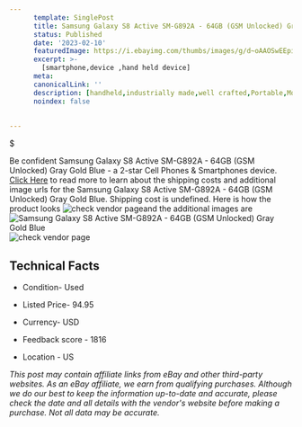 ```yaml
---
      template: SinglePost
      title: Samsung Galaxy S8 Active SM-G892A - 64GB (GSM Unlocked) Gray Gold Blue
      status: Published
      date: '2023-02-10'
      featuredImage: https://i.ebayimg.com/thumbs/images/g/d~oAAOSwEEpiWZN9/s-l225.jpg
      excerpt: >-
        [smartphone,device ,hand held device]
      meta:
      canonicalLink: ''
      description: [handheld,industrially made,well crafted,Portable,Mobile,Compact,Convenient,Lightweight,Maneuverable,Man-portable,Miniature,Carriable,Hand-held,Light,Holdable,Transportable,Mobile device,Pocket-sized,On-the-go,Wireless,Cordless,Compact size,Convenient size, smartphone,device ,hand held device]
      noindex: false
        
        
---
```

$

Be confident Samsung Galaxy S8 Active SM-G892A - 64GB (GSM Unlocked) Gray Gold Blue - a 2-star Cell Phones & Smartphones device. [Click Here](https://www.ebay.com/itm/265631498454?hash=item3dd8df00d6%3Ag%3Ad%7EoAAOSwEEpiWZN9&mkevt=1&mkcid=1&mkrid=711-53200-19255-0&campid=%253CePNCampaignId%253E&customid=%253CreferenceId%253E&toolid=10049) to read more to learn about the shipping costs and additional image urls for the Samsung Galaxy S8 Active SM-G892A - 64GB (GSM Unlocked) Gray Gold Blue. Shipping cost is undefined. Here is how the product looks ![check vendor page](https://i.ebayimg.com/thumbs/images/g/d~oAAOSwEEpiWZN9/s-l225.jpg)and the additional images are![Samsung Galaxy S8 Active SM-G892A - 64GB (GSM Unlocked) Gray Gold Blue](https://i.ebayimg.com/images/g/d~oAAOSwEEpiWZN9/s-l640.jpg)![check vendor page](https://origin-galleryplus.ebayimg.com/ws/web/265631498454_2_0_1/225x225.jpg,https://origin-galleryplus.ebayimg.com/ws/web/265631498454_3_0_1/225x225.jpg,https://origin-galleryplus.ebayimg.com/ws/web/265631498454_4_0_1/225x225.jpg,https://origin-galleryplus.ebayimg.com/ws/web/265631498454_5_0_1/225x225.jpg,https://origin-galleryplus.ebayimg.com/ws/web/265631498454_6_0_1/225x225.jpg)



 ## Technical Facts 



     
      

 - Condition- Used 


      

 - Listed Price- 94.95 


      

 - Currency- USD 


      

 - Feedback score - 1816 


      

 - Location - US 


      
      

 *_This post may contain affiliate links from eBay and other third-party websites. As an eBay affiliate, we earn from qualifying purchases. Although we do our best to keep the information up-to-date and accurate, please check the date and all details with the vendor's website before making a purchase. Not all data may be accurate._*






